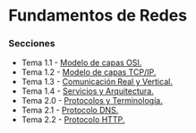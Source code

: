 # Fundamentos de Redes

### Secciones

- Tema 1.1 - [Modelo de capas OSI.](https://github.com/migueib17/Fundamentos-de-Redes/blob/master/Modelo-de-capas-OSI.md)
- Tema 1.2 - [Modelo de capas TCP/IP.](https://github.com/migueib17/Fundamentos-de-Redes/blob/master/Modelo-de-capas-TCP-IP.md)
- Tema 1.3 - [Comunicación Real y Vertical.](https://github.com/migueib17/Fundamentos-de-Redes/blob/master/Comunicacion-Real-y-Vertical.md)
- Tema 1.4 - [Servicios y Arquitectura.](https://github.com/migueib17/Fundamentos-de-Redes/blob/master/Servicios-y-Arquitectura.md)
- Tema 2.0 - [Protocolos y Terminología.](https://github.com/migueib17/Fundamentos-de-Redes/blob/master/Protocolos-y-Terminologia.md)
- Tema 2.1 - [Protocolo DNS.](https://github.com/migueib17/Fundamentos-de-Redes/blob/master/Protocolo-DNS.md)
- Tema 2.2 - [Protocolo HTTP.](https://github.com/migueib17/Fundamentos-de-Redes/blob/master/Protocolo-HTTP.md)